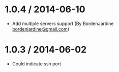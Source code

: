 1.0.4 / 2014-06-10
==================

  * Add multiple servers support (By BordenJardine <bordenjardine@gmail.com>)


1.0.3 / 2014-06-02
==================

  * Could indicate ssh port
